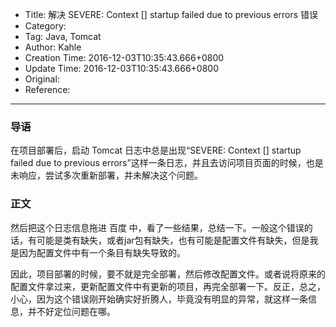 - Title: 解决 SEVERE: Context [] startup failed due to previous errors 错误
- Category:
- Tag: Java, Tomcat
- Author: Kahle
- Creation Time: 2016-12-03T10:35:43.666+0800
- Update Time: 2016-12-03T10:35:43.666+0800
- Original:
- Reference:

---


### 导语

在项目部署后，启动 Tomcat 日志中总是出现“SEVERE: Context [] startup failed due to previous errors”这样一条日志，并且去访问项目页面的时候，也是未响应，尝试多次重新部署，并未解决这个问题。


### 正文

然后把这个日志信息拖进 百度 中，看了一些结果，总结一下。一般这个错误的话，有可能是类有缺失，或者jar包有缺失，也有可能是配置文件有缺失，但是我是因为配置文件中有一个条目有缺失导致的。

因此，项目部署的时候，要不就是完全部署，然后修改配置文件。或者说将原来的配置文件拿过来，更新配置文件中有更新的项目，再完全部署一下。反正，总之，小心，因为这个错误刚开始确实好折腾人，毕竟没有明显的异常，就这样一条信息，并不好定位问题在哪。


